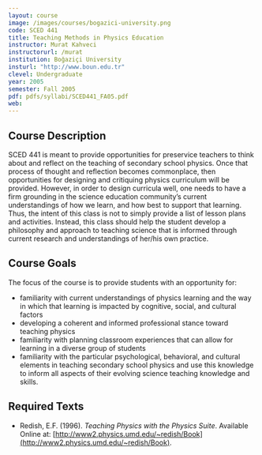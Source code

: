 ```yaml
---
layout: course
image: /images/courses/bogazici-university.png
code: SCED 441
title: Teaching Methods in Physics Education
instructor: Murat Kahveci
instructorurl: /murat
institution: Boğaziçi University
insturl: "http://www.boun.edu.tr"
clevel: Undergraduate
year: 2005
semester: Fall 2005
pdf: pdfs/syllabi/SCED441_FA05.pdf
web:
---
```

## Course Description

SCED 441 is meant to provide opportunities for preservice teachers to think about and reflect on the teaching of secondary school physics. Once that process of thought and reflection becomes commonplace, then opportunities for designing and critiquing physics curriculum will be provided. However, in order to design curricula well, one needs to have a firm grounding in the science education community’s current understandings of how we learn, and how best to support that learning. Thus, the intent of this class is not to simply provide a list of lesson plans and activities. Instead, this class should help the student develop a philosophy and approach to teaching science that is informed through current research and understandings of her/his own practice.

## Course Goals

The focus of the course is to provide students with an opportunity for:

- familiarity with current understandings of physics learning and the way in which that learning is impacted by cognitive, social, and cultural factors
- developing a coherent and informed professional stance toward teaching physics
- familiarity with planning classroom experiences that can allow for learning in a diverse group of students
- familiarity with the particular psychological, behavioral, and cultural elements in teaching secondary school physics and use this knowledge to inform all aspects of their evolving science teaching knowledge and skills.

## Required Texts

- Redish, E.F. (1996). _Teaching Physics with the Physics Suite_. Available Online at: [http://www2.physics.umd.edu/~redish/Book](http://www2.physics.umd.edu/~redish/Book).